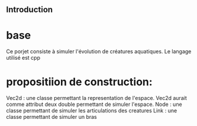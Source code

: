 ## Introduction
# base
Ce porjet consiste à simuler l'évolution de créatures aquatiques. Le langage utilisé est cpp

# propositiion de construction:
Vec2d : une classe permettant la representation de l'espace. Vec2d aurait comme attribut deux double permettant de simuler l'espace.
Node : une classe permettant de simuler les articulations des creatures
Link : une classe permettant de simuler un bras